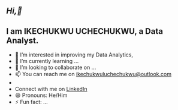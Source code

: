 *Hi,👋*
-
I am IKECHUKWU UCHECHUKWU, **a Data Analyst.**
-
- 👀 I’m interested in improving my Data Analytics,  
- 🌱 I’m currently learning ...
- 💞️ I’m looking to collaborate on ...
- 📫 You can reach me on ikechukwuluchechukwu@outlook.com
-
- Connect with me on [LinkedIn](https://www.linkedin.com/in/ikechukwu-uchechukwu-420510332/)
- 😄 Pronouns: He/Him
- ⚡ Fun fact: ...
